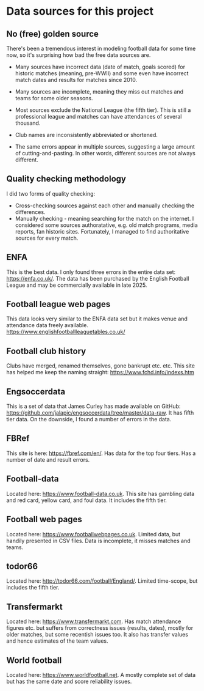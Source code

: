 # Data sources for this project

## No (free) golden source

There's been a tremendous interest in modeling football data for some time now, so it's surprising how bad the free data sources are. 

* Many sources have incorrect data (date of match, goals scored) for historic matches (meaning, pre-WWII) and some even have incorrect match dates and results for matches since 2010.

* Many sources are incomplete, meaning they miss out matches and teams for some older seasons.

* Most sources exclude the National League (the fifth tier). This is still a professional league and matches can have attendances of several thousand. 

* Club names are inconsistently abbreviated or shortened.

* The same errors appear in multiple sources, suggesting a large amount of cutting-and-pasting. In other words, different sources are not always different.

## Quality checking methodology

I did two forms of quality checking: 

* Cross-checking sources against each other and manually checking the differences.
* Manually checking - meaning searching for the match on the internet. I considered some sources authoratative, e.g. old match programs, media reports, fan historic sites. Fortunately, I managed to find authoritative sources for every match.

## ENFA

This is the best data. I only found three errors in the entire data set: https://enfa.co.uk/. The data has been purchased by the English Football League and may be commercially available in late 2025.

## Football league web pages

This data looks very similar to the ENFA data set but it makes venue and attendance data freely available. https://www.englishfootballleaguetables.co.uk/

## Football club history

Clubs have merged, renamed themselves, gone bankrupt etc. etc. This site has helped me keep the naming straight: https://www.fchd.info/indexs.htm 

## Engsoccerdata

This is a set of data that James Curley has made available on GitHub: https://github.com/jalapic/engsoccerdata/tree/master/data-raw. It has fifth tier data. On the downside, I found a number of errors in the data.

## FBRef

This site is here: https://fbref.com/en/. Has data for the top four tiers. Has a number of date and result errors.

## Football-data

Located here: https://www.football-data.co.uk. This site has gambling data and red card, yellow card, and foul data. It includes the fifth tier.

## Football web pages

Located here: https://www.footballwebpages.co.uk. Limited data, but handily presented in CSV files. Data is incomplete, it misses matches and teams.

## todor66

Located here: http://todor66.com/football/England/. Limited time-scope, but includes the fifth tier.

## Transfermarkt

Located here: https://www.transfermarkt.com. Has match attendance figures etc. but suffers from correctness issues (results, dates), mostly for older matches, but some recentish issues too. It also has transfer values and hence estimates of the team values.

## World football

Located here: https://www.worldfootball.net. A mostly complete set of data but has the same date and score reliability issues.
